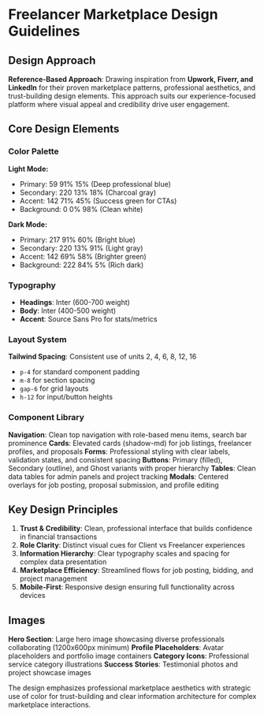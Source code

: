 # Freelancer Marketplace Design Guidelines

## Design Approach
**Reference-Based Approach**: Drawing inspiration from **Upwork, Fiverr, and LinkedIn** for their proven marketplace patterns, professional aesthetics, and trust-building design elements. This approach suits our experience-focused platform where visual appeal and credibility drive user engagement.

## Core Design Elements

### Color Palette
**Light Mode:**
- Primary: 59 91% 15% (Deep professional blue)
- Secondary: 220 13% 18% (Charcoal gray)
- Accent: 142 71% 45% (Success green for CTAs)
- Background: 0 0% 98% (Clean white)

**Dark Mode:**
- Primary: 217 91% 60% (Bright blue)
- Secondary: 220 13% 91% (Light gray)
- Accent: 142 69% 58% (Brighter green)
- Background: 222 84% 5% (Rich dark)

### Typography
- **Headings**: Inter (600-700 weight)
- **Body**: Inter (400-500 weight)  
- **Accent**: Source Sans Pro for stats/metrics

### Layout System
**Tailwind Spacing**: Consistent use of units 2, 4, 6, 8, 12, 16
- `p-4` for standard component padding
- `m-8` for section spacing
- `gap-6` for grid layouts
- `h-12` for input/button heights

### Component Library

**Navigation**: Clean top navigation with role-based menu items, search bar prominence
**Cards**: Elevated cards (shadow-md) for job listings, freelancer profiles, and proposals
**Forms**: Professional styling with clear labels, validation states, and consistent spacing
**Buttons**: Primary (filled), Secondary (outline), and Ghost variants with proper hierarchy
**Tables**: Clean data tables for admin panels and project tracking
**Modals**: Centered overlays for job posting, proposal submission, and profile editing

## Key Design Principles

1. **Trust & Credibility**: Clean, professional interface that builds confidence in financial transactions
2. **Role Clarity**: Distinct visual cues for Client vs Freelancer experiences
3. **Information Hierarchy**: Clear typography scales and spacing for complex data presentation
4. **Marketplace Efficiency**: Streamlined flows for job posting, bidding, and project management
5. **Mobile-First**: Responsive design ensuring full functionality across devices

## Images
**Hero Section**: Large hero image showcasing diverse professionals collaborating (1200x600px minimum)
**Profile Placeholders**: Avatar placeholders and portfolio image containers
**Category Icons**: Professional service category illustrations
**Success Stories**: Testimonial photos and project showcase images

The design emphasizes professional marketplace aesthetics with strategic use of color for trust-building and clear information architecture for complex marketplace interactions.